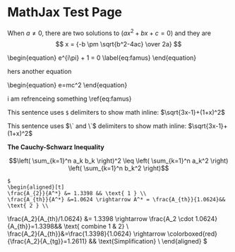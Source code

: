 # MathJax Test Page

When $a \ne 0$, there are two solutions to $(ax^2 + bx + c = 0)$ and they are
$$ x = {-b \pm \sqrt{b^2-4ac} \over 2a} $$

\begin{equation}
e^{i\pi} + 1 = 0
\label{eq:famus}
\end{equation}

hers another equation

\begin{equation}
e=mc^2
\end{equation}

i am refrenceing something \ref{eq:famus}

This sentence uses `$` delimiters to show math inline: $\sqrt{3x-1}+(1+x)^2$

This sentence uses $\` and \`$ delimiters to show math inline: $`\sqrt{3x-1}+(1+x)^2`$

**The Cauchy-Schwarz Inequality**

$$\left( \sum_{k=1}^n a_k b_k \right)^2 \leq \left( \sum_{k=1}^n a_k^2 \right) \left( \sum_{k=1}^n b_k^2 \right)$$


    $
    \begin{aligned}[t]
    \frac{A_{2}}{A^*} &= 1.3398 && \text{ 1 } \\  
    \frac{A_{th}}{A^*} &=1.0624 \rightarrow A^* = \frac{A_{th}}{1.0624}&& \text{ 2 } \\   
   \frac{A_2}{A_{th}/1.0624} &= 1.3398 \rightarrow \frac{A_2 \cdot 1.0624}{A_{th}}=1.3398&& \text{ combine 1 \& 2} \\    
    \frac{A_2}{A_{th}}&=\frac{1.3398}{1.0624} \rightarrow \colorboxed{red}{\frac{A_2}{A_{tg}}=1.2611} && \text{Simplification} \\
    \end{aligned} 
    $